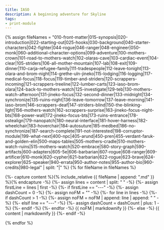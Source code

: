 ```yaml
---
title: IASO
description: A beginning adventure for Skyline
tags:
- print-module
---
```


<!-- +template module story/iaso print-module -->


<a href="{{ '/story/iaso' | relative_url }}" id="print-module-top-link" data-source-name="story/iaso"></a>

{% assign fileNames = "010-front-matter|015-synopsis|020-introduction|022-starting-out|025-hooks|030-background|040-starter-characters|042-fighter|044-rogue|046-ranger|048-engineer|050-monk|060-additional-character-options|099-adventure|100-mothers-crown|101-road-to-mothers-watch|102-olaras-cave|103-cardiac-event|104-clear|105-striders|106-all-mother-mountain|107-lab|108-exit|109-dinner|110-carja-refugee-family|111-tradespeople|112-leave-tonight|113-olara-and-brom-night|114-grethe-uln-jineko|115-lodging|116-logging|117-medical-focus|118-focus|119-timber-and-striders|120-scrappers-incoming|121-scrappers-treeline|122-lumber-carts|123-iaso-brom-olara|124-back-to-mothers-watch|125-investigate|129-teb|130-mothers-watch-afternoon|131-jineko-focus|132-second-dinner|133-midnight|134-synchronize|135-ruins-night|136-leave-tomorrow|137-leave-morning|141-iaso-brom|146-scrappers-deaf|147-striders-blind|150-the-blinking-light|156-mothers-watch|162-scrappers-surprise|163-jineko-focus-night-bts|168-power-wall|172-jineko-focus-bts|173-ruins-entrance|178-ostealign|179-nanopatch|180-neural-interface|181-hover-harness|182-wheelchair|183-hoverchair|184-autosuture|185-medbed|186-no-synchronize|187-search-complete|191-not-interested|198-corruptor-module|199-what-next|400-npc|405-arund|450-pren|455-verdant-faruk-and-golden-elin|500-maps-tables|505-mothers-cradle|510-mothers-watch-ruins|515-mothers-watch|520-embrace|580-story-graph|590-artifacts|600-adapters|605-5e|606-barbarian|607-rogue|608-ranger|609-artificer|610-monk|620-cypher|621-barbarian|622-rogue|623-brave|624-explorer|625-speaker|940-errata|950-author-notes|955-author-bio|960-credits|980-legal" | split: "|" %}
{% for fileName in fileNames %}

<div data-source-file="{{ fileName }}">
    {%- capture content %}{% include_relative {{ fileName | append: ".md" }} %}{% endcapture -%}
    {%- assign lines = content | split: "
" -%}
    {%- assign firstLine = lines | first -%}
    {%- if firstLine == "---" -%}
        {%- assign dashCount = 0 -%}
        {%- assign noFM = "" -%}
        {%- for line in lines -%}
            {%- if dashCount > 1 -%}
                {%- assign noFM = noFM | append: line | append: "
" -%}
            {%- elsif line == "---" -%}
                {%- assign dashCount = dashCount | plus: 1 -%}
            {%- endif -%}
        {%- endfor -%}
{{ noFM | markdownify }}
    {%- else -%}
{{ content | markdownify }}
    {%- endif -%}
</div>

{% endfor %}
		

<!-- -template module story/iaso print-module -->
